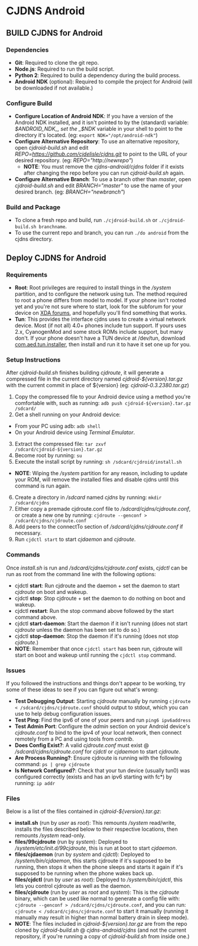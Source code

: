 # CJDNS Android #

## BUILD CJDNS for Android ##

### Dependencies ###

* **Git**: Required to clone the git repo.
* **Node.js**: Required to run the build script.
* **Python 2**: Required to build a dependency during the build process.
* **Android NDK** (optional): Required to compile the project for Android (will be downloaded if not available.)

### Configure Build ###

* **Configure Location of Android NDK**: If you have a version of the Android NDK installed, and it isn't pointed to by the (standard) variable: _$ANDROID_NDK_, set the _$NDK_ variable in your shell to point to the directory it's located. (eg: `export NDK="/opt/android-ndk"`)
* **Configure Alternative Repository**: To use an alternative repository, open _cjdroid-build.sh_ and edit _REPO=https://github.com/cjdelisle/cjdns.git_ to point to the URL of your desired repository. (eg: _REPO="http://newrepo"_)
  * **NOTE**: You must remove the _cjdns-android/cjdns_ folder if it exists after changing the repo before you can run _cjdroid-build.sh_ again.
* **Configure Alternative Branch**: To use a branch other than _master_, open _cjdroid-build.sh_ and edit _BRANCH="master"_ to use the name of your desired branch. (eg: _BRANCH="newbranch"_)

### Build and Package ###

 * To clone a fresh repo and build, run `./cjdroid-build.sh` or `./cjdroid-build.sh branchname`.
 * To use the current repo and branch, you can run `./do android` from the cjdns directory.

## Deploy CJDNS for Android ##

### Requirements ###

* **Root**: Root privileges are required to install things in the _/system_ partition, and to configure the network using tun. The method required to root a phone differs from model to model.  If your phone isn't rooted yet and you're not sure where to start, look for the subforum for your device on [XDA forums](http://forum.xda-developers.com), and hopefully you'll find something that works.
* **Tun**: This provides the interface cjdns uses to create a virtual network device. Most (if not all) 4.0+ phones include tun support. If yours uses 2.x, CyanogenMod and some stock ROMs include support, but many don't. If your phone doesn't have a TUN device at /dev/tun, download [com.aed.tun.installer](http://cjdns.ca/com.aed.tun.installer.apk), then install and run it to have it set one up for you.

### Setup Instructions ###

After _cjdroid-build.sh_ finishes building _cjdroute_, it will generate a compressed file in the current directory named _cjdroid-${version}.tar.gz_ with the current commit in place of ${version} (eg: _cjdroid-0.3.2380.tar.gz_)

1. Copy the compressed file to your Android device using a method you're comfortable with, such as running: `adb push cjdroid-${version}.tar.gz /sdcard/`
2. Get a shell running on your Android device:
  * From your PC using adb: `adb shell`
  * On your Android device using _Terminal Emulator_.
3. Extract the compressed file: `tar zxvf /sdcard/cjdroid-${version}.tar.gz`
4. Become root by running: `su`
5. Execute the install script by running: `sh /sdcard/cjdroid/install.sh`
  * **NOTE**: Wiping the _/system_ partition for any reason, including to update your ROM, will remove the installed files and disable cjdns until this command is run again.
6. Create a directory in _/sdcard_ named _cjdns_ by running: `mkdir /sdcard/cjdns`
7. Either copy a premade cjdroute.conf file to _/sdcard/cjdns/cjdroute.conf_, or create a new one by running: `cjdroute --genconf > /sdcard/cjdns/cjdroute.conf`
8. Add peers to the connectTo section of _/sdcard/cjdns/cjdroute.conf_ if necessary.
9. Run `cjdctl start` to start _cjdaemon_ and _cjdroute_.

### Commands ###

Once _install.sh_ is run and _/sdcard/cjdns/cjdroute.conf_ exists, _cjdctl_ can be run as root from the command line with the following options:

* cjdctl **start**: Run cjdroute and the daemon + set the daemon to start _cjdroute_ on boot and wakeup.
* cjdctl **stop**: Stop cjdroute + set the daemon to do nothing on boot and wakeup.
* cjdctl **restart**: Run the stop command above followed by the start command above.
* cjdctl **start-daemon**: Start the daemon if it isn't running (does not start _cjdroute_ unless the daemon has been set to do so.)
* cjdctl **stop-daemon**: Stop the daemon if it's running (does not stop _cjdroute_.)
* **NOTE**: Remember that once `cjdctl start` has been run, cjdroute will start on boot and wakeup until running the `cjdctl stop` command.

### Issues ###

If you followed the instructions and things don't appear to be working, try some of these ideas to see if you can figure out what's wrong:

* **Test Debugging Output**: Starting _cjdroute_ manually by running `cjdroute < /sdcard/cjdns/cjdroute.conf` should output to stdout, which you can use to help debug configuration issues.
* **Test Ping**: Find the ipv6 of one of your peers and run `ping6 ipv6address`
* **Test Admin Port**: Configure the _admin_ section on your Android device's _cjdroute.conf_ to bind to the ipv4 of your local network, then connect remotely from a PC and using tools from _contrib_.
* **Does Config Exist?**: A valid _cjdroute.conf_ must exist @ _/sdcard/cjdns/cjdroute.conf_ for _cjdctl_ or _cjdaemon_ to start _cjdroute_.
* **Are Process Running?**: Ensure cjdroute is running with the following command: `ps | grep cjdroute`
* **Is Network Configured?**: Check that your tun device (usually tun0) was configured correctly (exists and has an ipv6 starting with fc*) by running: `ip addr`

### Files ###

Below is a list of the files contained in _cjdroid-${version}.tar.gz_:

* **install.sh** (run by _user_ as _root_): This remounts _/system_ read/write, installs the files described below to their respective locations, then remounts _/system_ read-only.
* **files/99cjdroute** (run by _system_): Deployed to _/system/etc/init.d/99cjdroute_, this is run at boot to start _cjdaemon_.
* **files/cjdaemon** (run by _system_ and _cjdctl_): Deployed to _/system/bin/cjdaemon_, this starts cjdroute if it's supposed to be running, then stops it when the phone sleeps and starts it again if it's supposed to be running when the phone wakes back up.
* **files/cjdctl** (run by _user_ as _root_): Deployed to _/system/bin/cjdctl_, this lets you control cjdroute as well as the daemon.
* **files/cjdroute** (run by _user_ as _root_ and _system_): This is the _cjdroute_ binary, which can be used like normal to generate a config file with: `cjdroute --genconf > /sdcard/cjdns/cjdroute.conf`, and you can run: `cjdroute < /sdcard/cjdns/cjdroute.conf` to start it manually (running it manually may result in higher than normal battery drain in sleep mode).
* **NOTE**: The files included in _cjdroid-${version}.tar.gz_ are from the repo cloned by _cjdroid-build.sh_ @  _cjdns-android/cjdns_ (and not the current repository, if you're running a copy of _cjdroid-build.sh_ from inside one.)

